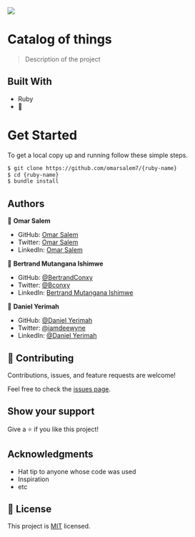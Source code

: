 ![](https://img.shields.io/badge/Catalog-Things-redViolet)

# Catalog of things

> Description of the project


## Built With

- Ruby
- 💓

# Get Started
To get a local copy up and running follow these simple steps.

```bash
$ git clone https://github.com/omarsalem7/{ruby-name}
$ cd {ruby-name}
$ bundle install 
```

## Authors

👤 **Omar Salem**

- GitHub: [Omar Salem](https://github.com/omarsalem7)
- Twitter: [Omar Salem](https://twitter.com/Omar80491499)
- LinkedIn: [Omar Salem](https://www.linkedin.com/in/omar-salem-a6945b177/)

👤 **Bertrand Mutangana Ishimwe**

- GitHub: [@BertrandConxy](https://github.com/BertrandConxy)
- Twitter: [@Bconxy](https://twitter.com/BertrandMutanga)
- LinkedIn: [Bertrand Mutangana Ishimwe](https://www.linkedin.com/in/bertrandmutangana)

👤 **Daniel Yerimah**
- GitHub: [@Daniel Yerimah](https://github.com/yerimah)
- Twitter: [@iamdeewyne](https://twitter.com/iamdeewyne)
- LinkedIn: [@Daniel Yerimah](https://linkedin.com/in/daniel-yerimah)


## 🤝 Contributing

Contributions, issues, and feature requests are welcome!

Feel free to check the [issues page](../../issues/).

## Show your support

Give a ⭐️ if you like this project!

## Acknowledgments

- Hat tip to anyone whose code was used
- Inspiration
- etc

## 📝 License

This project is [MIT](./MIT.md) licensed.
